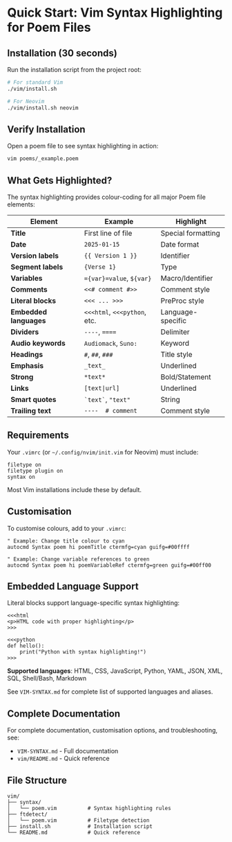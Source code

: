 # Quick Start: Vim Syntax Highlighting for Poem Files

## Installation (30 seconds)

Run the installation script from the project root:

```bash
# For standard Vim
./vim/install.sh

# For Neovim
./vim/install.sh neovim
```

## Verify Installation

Open a poem file to see syntax highlighting in action:

```bash
vim poems/_example.poem
```

## What Gets Highlighted?

The syntax highlighting provides colour-coding for all major Poem file elements:

| Element | Example | Highlight |
|---------|---------|-----------|
| **Title** | First line of file | Special formatting |
| **Date** | `2025-01-15` | Date format |
| **Version labels** | `{{ Version 1 }}` | Identifier |
| **Segment labels** | `{Verse 1}` | Type |
| **Variables** | `={var}=value`, `${var}` | Macro/Identifier |
| **Comments** | `<<# comment #>>` | Comment style |
| **Literal blocks** | `<<< ... >>>` | PreProc style |
| **Embedded languages** | `<<<html`, `<<<python`, etc. | Language-specific |
| **Dividers** | `----`, `====` | Delimiter |
| **Audio keywords** | `Audiomack`, `Suno:` | Keyword |
| **Headings** | `#`, `##`, `###` | Title style |
| **Emphasis** | `_text_` | Underlined |
| **Strong** | `*text*` | Bold/Statement |
| **Links** | `[text\|url]` | Underlined |
| **Smart quotes** | `` `text` ``, `"text"` | String |
| **Trailing text** | `----  # comment` | Comment style |

## Requirements

Your `.vimrc` (or `~/.config/nvim/init.vim` for Neovim) must include:

```vim
filetype on
filetype plugin on
syntax on
```

Most Vim installations include these by default.

## Customisation

To customise colours, add to your `.vimrc`:

```vim
" Example: Change title colour to cyan
autocmd Syntax poem hi poemTitle ctermfg=cyan guifg=#00ffff

" Example: Change variable references to green
autocmd Syntax poem hi poemVariableRef ctermfg=green guifg=#00ff00
```

## Embedded Language Support

Literal blocks support language-specific syntax highlighting:

```poem
<<<html
<p>HTML code with proper highlighting</p>
>>>

<<<python
def hello():
    print("Python with syntax highlighting!")
>>>
```

**Supported languages**: HTML, CSS, JavaScript, Python, YAML, JSON, XML, SQL, Shell/Bash, Markdown

See `VIM-SYNTAX.md` for complete list of supported languages and aliases.

## Complete Documentation

For complete documentation, customisation options, and troubleshooting, see:
- `VIM-SYNTAX.md` - Full documentation
- `vim/README.md` - Quick reference

## File Structure

```
vim/
├── syntax/
│   └── poem.vim          # Syntax highlighting rules
├── ftdetect/
│   └── poem.vim          # Filetype detection
├── install.sh            # Installation script
└── README.md             # Quick reference
```

